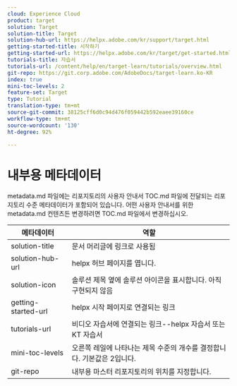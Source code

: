 ```yaml
---
cloud: Experience Cloud
product: target
solution: Target
solution-title: Target
solution-hub-url: https://helpx.adobe.com/kr/support/target.html
getting-started-title: 시작하기
getting-started-url: https://helpx.adobe.com/kr/target/get-started.html
tutorials-title: 자습서
tutorials-url: /content/help/en/target-learn/tutorials/overview.html
git-repo: https://git.corp.adobe.com/AdobeDocs/target-learn.ko-KR
index: true
mini-toc-levels: 2
feature-set: Target
type: Tutorial
translation-type: tm+mt
source-git-commit: 38125cff6d0c94d476f059442b592eaee39160ce
workflow-type: tm+mt
source-wordcount: '130'
ht-degree: 92%

---
```



# 내부용 메타데이터

metadata.md 파일에는 리포지토리의 사용자 안내서 TOC.md 파일에 전달되는 리포지토리 수준 메타데이터가 포함되어 있습니다. 어떤 사용자 안내서를 위한 metadata.md 컨텐츠든 변경하려면 TOC.md 파일에서 변경하십시오.

| 메타데이터 | 역할 |
|--- |--- |
| solution-title | 문서 머리글에 링크로 사용됨 |
| solution-hub-url | helpx 허브 페이지를 엽니다. |
| solution-icon | 솔루션 제목 옆에 솔루션 아이콘을 표시합니다. 아직 구현되지 않음 |
| getting-started-url | helpx 시작 페이지로 연결되는 링크 |
| tutorials-url | 비디오 자습서에 연결되는 링크--helpx 자습서 또는 KT 자습서 |
| mini-toc-levels | 오른쪽 레일에 나타나는 제목 수준의 개수를 결정합니다. 기본값은 2입니다. |
| git-repo | 내부용 마스터 리포지토리의 위치를 지정합니다. |

